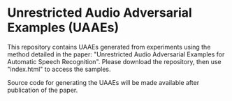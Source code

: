 # Unrestricted Audio Adversarial Examples (UAAEs)

This repository contains UAAEs generated from experiments using the method detailed in the paper: "Unrestricted Audio Adversarial Examples for Automatic Speech Recognition". Please download the repository, then use "index.html" to access the samples.

Source code for generating the UAAEs will be made available after publication of the paper.